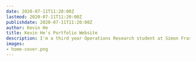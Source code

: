 ```yaml
---
date: 2020-07-11T11:20:00Z
lastmod: 2020-07-11T11:20:00Z
publishdate: 2020-07-11T11:20:00Z
author: Kevin He
title: Kevin He's Portfolio Website
description: I'm a third year Operations Research student at Simon Fraser University.
images:
- home-cover.png
---
```



